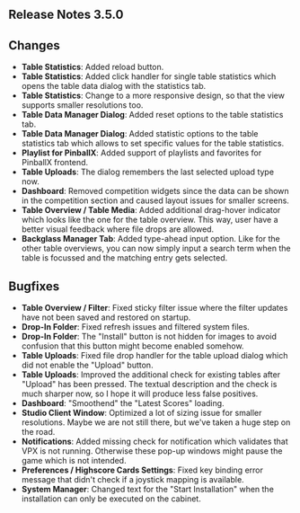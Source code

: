 ## Release Notes 3.5.0

## Changes

- **Table Statistics**: Added reload button.
- **Table Statistics**: Added click handler for single table statistics which opens the table data dialog with the statistics tab.
- **Table Statistics**: Change to a more responsive design, so that the view supports smaller resolutions too.
- **Table Data Manager Dialog**: Added reset options to the table statistics tab.
- **Table Data Manager Dialog**: Added statistic options to the table statistics tab which allows to set specific values for the table statistics.
- **Playlist for PinballX**: Added support of playlists and favorites for PinballX frontend.
- **Table Uploads**: The dialog remembers the last selected upload type now.
- **Dashboard**: Removed competition widgets since the data can be shown in the competition section and caused layout issues for smaller screens.
- **Table Overview / Table Media**: Added additional drag-hover indicator which looks like the one for the table overview. This way, user have a better visual feedback where file drops are allowed.
- **Backglass Manager Tab**: Added type-ahead input option. Like for the other table overviews, you can now simply input a search term when the table is focussed and the matching entry gets selected.
 
## Bugfixes

- **Table Overview / Filter**: Fixed sticky filter issue where the filter updates have not been saved and restored on startup.
- **Drop-In Folder**: Fixed refresh issues and filtered system files.
- **Drop-In Folder**: The "Install" button is not hidden for images to avoid confusion that this button might become enabled somehow.
- **Table Uploads**: Fixed file drop handler for the table upload dialog which did not enable the "Upload" button.
- **Table Uploads**: Improved the additional check for existing tables after "Upload" has been pressed. The textual description and the check is much sharper now, so I hope it will produce less false positives. 
- **Dashboard**: "Smoothend" the "Latest Scores" loading.
- **Studio Client Window**: Optimized a lot of sizing issue for smaller resolutions. Maybe we are not still there, but we've taken a huge step on the road.
- **Notifications**: Added missing check for notification which validates that VPX is not running. Otherwise these pop-up windows might pause the game which is not intended.  
- **Preferences / Highscore Cards Settings**: Fixed key binding error message that didn't check if a joystick mapping is available.  
- **System Manager**: Changed text for the "Start Installation" when the installation can only be executed on the cabinet.   